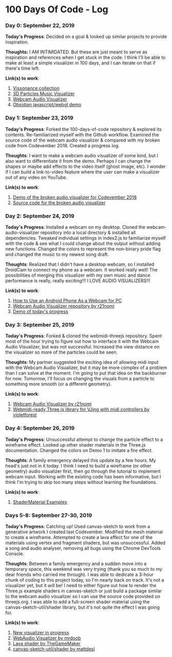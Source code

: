 # 100 Days Of Code - Log

### Day 0: September 22, 2019 

**Today's Progress**: Decided on a goal & looked up similar projects to provide inspiration.

**Thoughts:** I AM INTIMIDATED. But these are just meant to serve as inspiration and references when I get stuck in the code. I think I'll be able to make at least a simple visualizer in 100 days, and I can iterate on that if there's time left.

**Link(s) to work**:
1. [Vissonance collection](https://tariqksoliman.github.io/Vissonance/)
2. [3D Particles Music Visualizer](https://chardos.github.io/music_viz/)
3. [Webcam Audio Visualizer](https://tympanus.net/codrops/2019/09/06/how-to-create-a-webcam-audio-visualizer-with-three-js/)
4. [Obsidian javascript/webgl demo](https://mrdoob.com/files/temp/xplsv_obsidian/)

### Day 1: September 23, 2019

**Today's Progress**: Forked the 100-days-of-code repository & explored its contents. Re-familiarized myself with the Github workflow. Examined the source code of the webcam audio visualizer & compared with my broken code from Codevember 2018. Created a progress log.

**Thoughts**: I want to make a webcam audio visualizer of some kind, but I also want to differentiate it from the demo. Perhaps I can change the shapes or maybe add effects to the video itself (ghost image, etc). I wonder if I can build a link-to-video feature where the user can make a visualizer out of any video on YouTube. 

**Link(s) to work**:
1. [Demo of the broken audio visualizer for Codevember 2018](https://twitter.com/saraleewrites/status/1073707656240541696)
2. [Source code for the broken audio visualizer](https://github.com/saraleecodes/100-days-of-code/blob/master/src/2018.12.05.js)

### Day 2: September 24, 2019

**Today's Progress**: Installed a webcam on my desktop. Cloned the webcam-audio-visualizer repository into a local directory & installed all dependencies. Tweaked individual settings in index2.js to familiarize myself with the code & see what I could change about the output without adding new functions. Changed the colors to represent the non-binary pride flag and changed the music to my newest song draft.

**Thoughts**: Realized that I didn't have a desktop webcam, so I installed DroidCam to connect my phone as a webcam. It worked really well! The possibilities of merging this visualizer with my own music and dance performance is really, really exciting!!! I LOVE AUDIO VISUALIZERS!!!

**Link(s) to work**:
1. [How to Use an Android Phone As a Webcam for PC](http://www.skipser.com/p/2/p/android-as-webcam.html)
2. [Webcam Audio Visualizer repository by r21nomi](https://github.com/r21nomi/webcam-audio-visualizer)
3. [Demo of today's progress](https://twitter.com/saraleewrites/status/1176638218554331136)

### Day 3: September 25, 2019

**Today's Progress**: Forked & cloned the webmidi-threejs repository. Spent most of the hour trying to figure out how to interface it with the Webcam Audio Visualizer, but was not successful. Increased the view distance on the visualizer so more of the particles could be seen.

**Thoughts**: My partner suggested the exciting idea of allowing midi input with the Webcam Audio Visualizer, but it may be more complex of a problem than I can solve at the moment. I'm going to put that idea on the backburner for now. Tomorrow, I'll focus on changing the visuals from a particle to something more smooth (or a different geometry).

**Link(s) to work**:
1. [Webcam Audio Visualizer by r21nomi](https://github.com/r21nomi/webcam-audio-visualizer)
2. [Webmidi-ready Three.js library for VJing with midi controllers by violetforest](https://github.com/violetforest/webmidi-threejs)

### Day 4: September 26, 2019

**Today's Progress**: Unsuccessful attempt to change the particle effect to a wireframe effect. Looked up other shader materials in the Three.js documentation. Changed the colors on Demo 1 to imitate a fire effect.

**Thoughts**: A family emergency delayed this update by a few hours. My head's just not in it today. I think I need to build a wireframe (or other geometry) audio visualizer first, then go through the tutorial to implement webcam input. Working with the existing code has been informative, but I think I'm trying to skip too many steps without learning the foundations.  

**Link(s) to work**:
1. [ShaderMaterial Examples](https://threejs.org/docs/#api/en/materials/ShaderMaterial)

### Days 5-8: September 27-30, 2019

**Today's Progress**: Catching up! Used canvas-sketch to work from a generative artwork I created last Codevember. Modified the mesh material to create a wireframe. Attempted to create a lava effect for one of the materials using vertex and fragment shaders, but was unsuccessful. Added a song and audio analyser, removing all bugs using the Chrome DevTools Console.

**Thoughts**: Between a family emergency and a sudden move into a temporary space, this weekend was very trying (thank you so much to my dear friends who carried me through). I was able to dedicate a 3-hour chunk of coding to this project today, so I'm nearly back on track. It's not a visualizer yet, but it will be! I need to either figure out how to render the Three.js example shaders in canvas-sketch or just build a package similar to the webcam audio visualizer so I can use the source code provided on threejs.org. I was able to add a full-screen shader material using the canvas-sketch-util/shader library, but it's not quite the effect I was going for. 
  
**Link(s) to work**:
1. [New visualizer in progress](https://github.com/saraleecodes/100-days-of-code/blob/master/src/2018.12.01.js)
2. [WebAudio Visualizer by mrdoob](https://github.com/mrdoob/three.js/blob/master/examples/webaudio_visualizer.html)
3. [Lava shader by TheGameMaker](https://threejs.org/examples/webgl_shader_lava.html)
4. [canvas-sketch-util/shader by mattdesl](https://github.com/mattdesl/canvas-sketch-util/blob/master/docs/shader.md)

